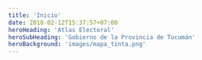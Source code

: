 ```yaml
---
title: 'Inicio'
date: 2018-02-12T15:37:57+07:00
heroHeading: 'Atlas Electoral'
heroSubHeading: 'Gobierno de la Provincia de Tucumán'
heroBackground: 'images/mapa_tinta.png'
---
```

